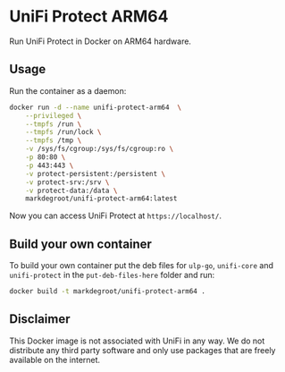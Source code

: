 # UniFi Protect ARM64

Run UniFi Protect in Docker on ARM64 hardware.

## Usage

Run the container as a daemon:

```bash
docker run -d --name unifi-protect-arm64  \
    --privileged \
    --tmpfs /run \
    --tmpfs /run/lock \
    --tmpfs /tmp \
    -v /sys/fs/cgroup:/sys/fs/cgroup:ro \
    -p 80:80 \
    -p 443:443 \
    -v protect-persistent:/persistent \
    -v protect-srv:/srv \
    -v protect-data:/data \
    markdegroot/unifi-protect-arm64:latest
```

Now you can access UniFi Protect at `https://localhost/`.

## Build your own container
To build your own container put the deb files for `ulp-go`, `unifi-core` and `unifi-protect` in the `put-deb-files-here` folder and run:
```bash
docker build -t markdegroot/unifi-protect-arm64 .
```

## Disclaimer

This Docker image is not associated with UniFi in any way. We do not distribute any third party software and only use packages that are freely available on the internet.
